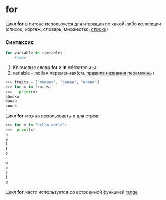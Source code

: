 # for

Цикл **for** в питоне используеся для итерации по какой-либо коллекции (список, кортеж, словарь, множество, [строки](../data_types/strings.md))

### Синтаксис

```py
for variable in iterable:
    #code
```

1. Ключевые слова **for** и **in** обязательны
2. variable - любая переменная(см. [правила названия переменны](../index.md))

```py
>>> fruits = ["яблоко", "банан", "вишня"]
>>> for x in fruits:
>>>   print(x)
яблоко
банан
вишня
```
Цикл **for** можно использовать и для [строк](../data_types/strings.md):
```py
>>> for x in "hello world":
>>>  print(x)
h
e
l
l
o
 
w
o
r
l
d
```

Цикл **for** часто используется со встроенной функцией [range](../built_ins/range.md)
